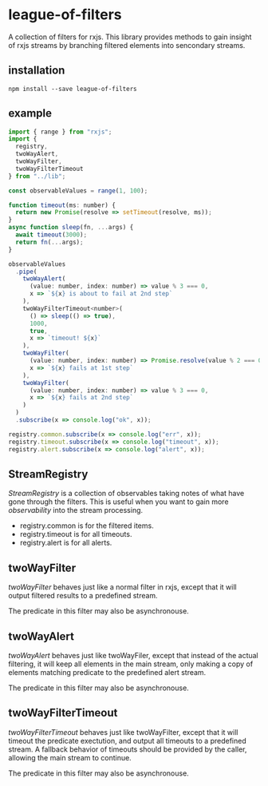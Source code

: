 # league-of-filters
A collection of filters for rxjs. This library provides methods to gain insight of rxjs streams by branching filtered elements into sencondary streams. 

## installation
```
npm install --save league-of-filters
```

## example
```javascript
import { range } from "rxjs";
import {
  registry,
  twoWayAlert,
  twoWayFilter,
  twoWayFilterTimeout
} from "../lib";

const observableValues = range(1, 100);

function timeout(ms: number) {
  return new Promise(resolve => setTimeout(resolve, ms));
}
async function sleep(fn, ...args) {
  await timeout(3000);
  return fn(...args);
}

observableValues
  .pipe(
    twoWayAlert(
      (value: number, index: number) => value % 3 === 0,
      x => `${x} is about to fail at 2nd step`
    ),
    twoWayFilterTimeout<number>(
      () => sleep(() => true),
      1000,
      true,
      x => `timeout! ${x}`
    ),
    twoWayFilter(
      (value: number, index: number) => Promise.resolve(value % 2 === 0),
      x => `${x} fails at 1st step`
    ),
    twoWayFilter(
      (value: number, index: number) => value % 3 === 0,
      x => `${x} fails at 2nd step`
    )
  )
  .subscribe(x => console.log("ok", x));

registry.common.subscribe(x => console.log("err", x));
registry.timeout.subscribe(x => console.log("timeout", x));
registry.alert.subscribe(x => console.log("alert", x));
```

## StreamRegistry

*StreamRegistry* is a collection of observables taking notes of what have gone through the filters. This is useful when you want to gain more *observability* into the stream processing.

* registry.common is for the filtered items.
* registry.timeout is for all timeouts.
* registry.alert is for all alerts.

## twoWayFilter

*twoWayFilter* behaves just like a normal filter in rxjs, except that it will output filtered results to a predefined stream.

The predicate in this filter may also be asynchronouse.

## twoWayAlert

*twoWayAlert* behaves just like twoWayFiler, except that instead of the actual filtering, it will keep all elements in the main stream, only making a copy of elements matching predicate to the predefined alert stream.

The predicate in this filter may also be asynchronouse.

## twoWayFilterTimeout

*twoWayFilterTimeout* behaves just like twoWayFilter, except that it will timeout the predicate exectution, and output all timeouts to a predefined stream. A fallback behavior of timeouts should be provided by the caller, allowing the main stream to continue.

The predicate in this filter may also be asynchronouse.


